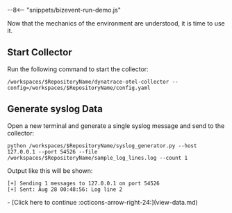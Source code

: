 --8<-- "snippets/bizevent-run-demo.js"

Now that the mechanics of the environment are understood, it is time to use it.

## Start Collector

Run the following command to start the collector:

``` { "name": "[background] run otel collector" }
/workspaces/$RepositoryName/dynatrace-otel-collector --config=/workspaces/$RepositoryName/config.yaml
```

## Generate syslog Data

Open a new terminal and generate a single syslog message and send to the collector:

``` {"name": "send log to collector"}
python /workspaces/$RepositoryName/syslog_generator.py --host 127.0.0.1 --port 54526 --file /workspaces/$RepositoryName/sample_log_lines.log --count 1
```

Output like this will be shown:

```
[+] Sending 1 messages to 127.0.0.1 on port 54526
[+] Sent: Aug 28 00:48:56: Log line 2
```

<div class="grid cards" markdown>
- [Click here to continue :octicons-arrow-right-24:](view-data.md)
</div>
